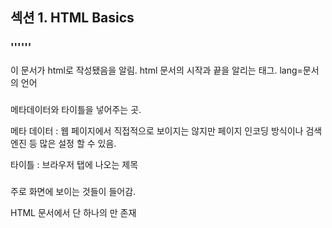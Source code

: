 ## 섹션 1. HTML Basics

### '''<html lang=“en”>'''

이 문서가 html로 작성됐음을 알림.
html 문서의 시작과 끝을 알리는 태그. lang=문서의 언어

### <head>

메타데이터와 타이틀을 넣어주는 곳.

메타 데이터 : 웹 페이지에서 직접적으로 보이지는 않지만 페이지 인코딩 방식이나 검색엔진 등 많은 설정 할 수 있음.

타이틀 : 브라우저 탭에 나오는 제목

### <body>

주로 화면에 보이는 것들이 들어감.

HTML 문서에서 단 하나의 <body>만 존재
